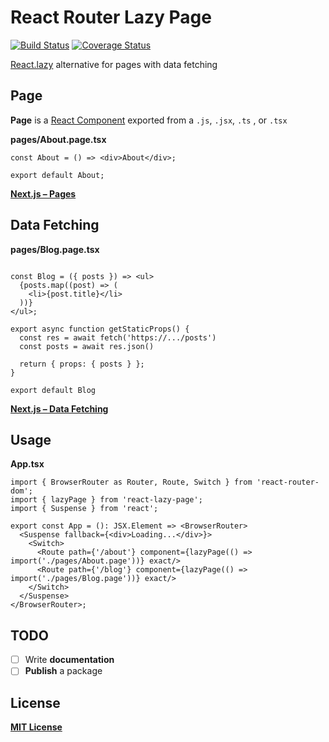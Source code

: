 # React Router Lazy Page

[![Build Status](https://app.travis-ci.com/LeMarck/react-router-lazy-page.svg?branch=master)](https://app.travis-ci.com/LeMarck/react-router-lazy-page)
[![Coverage Status](https://coveralls.io/repos/github/LeMarck/react-router-lazy-page/badge.svg?branch=master)](https://coveralls.io/github/LeMarck/react-router-lazy-page?branch=master)

[React.lazy](https://ru.reactjs.org/docs/code-splitting.html) alternative for pages with data fetching

## Page

**Page** is a [React Component](https://reactjs.org/docs/components-and-props.html) exported from a `.js`, `.jsx`, `.ts`
, or `.tsx`

**pages/About.page.tsx**

```tsx
const About = () => <div>About</div>;

export default About;
```

[**Next.js – Pages**](https://nextjs.org/docs/basic-features/pages)

## Data Fetching

**pages/Blog.page.tsx**

```tsx

const Blog = ({ posts }) => <ul>
  {posts.map((post) => (
    <li>{post.title}</li>
  ))}
</ul>;

export async function getStaticProps() {
  const res = await fetch('https://.../posts')
  const posts = await res.json()

  return { props: { posts } };
}

export default Blog
```

[**Next.js – Data Fetching**](https://nextjs.org/docs/basic-features/data-fetching)

## Usage

**App.tsx**

```tsx
import { BrowserRouter as Router, Route, Switch } from 'react-router-dom';
import { lazyPage } from 'react-lazy-page';
import { Suspense } from 'react';

export const App = (): JSX.Element => <BrowserRouter>
  <Suspense fallback={<div>Loading...</div>}>
    <Switch>
      <Route path={'/about'} component={lazyPage(() => import('./pages/About.page'))} exact/>
      <Route path={'/blog'} component={lazyPage(() => import('./pages/Blog.page'))} exact/>
    </Switch>
  </Suspense>
</BrowserRouter>;
```

## TODO

- [ ] Write **documentation**
- [ ] **Publish** a package

## License

[**MIT License**](LICENSE)

